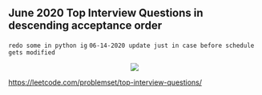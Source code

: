 ## June 2020 Top Interview Questions in descending acceptance order

```redo some in python ig```
```06-14-2020 update just in case before schedule gets modified```

<p align="center">
<img src="https://github.com/taesookim0412/PythonAlgorithms/blob/master/2020_/06/LeetCodeJuneTopInterviewQuestions/JuneInterviewUpdate06142020.png?raw=true">
</p>

https://leetcode.com/problemset/top-interview-questions/